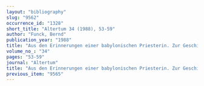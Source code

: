 ```yaml
---
layout: "bibliography"
slug: "9562"
occurrence_id: "1328"
short_title: "Altertum 34 (1988), 53-59"
author: "Funck, Bernd"
publication_year: "1988"
title: "Aus den Erinnerungen einer babylonischen Priesterin. Zur Geschichte der Autobiographie"
volume_no_: "34"
pages: "53-59"
journal: "Altertum"
title: "Aus den Erinnerungen einer babylonischen Priesterin. Zur Geschichte der Autobiographie"
previous_item: "9565"
---
```

